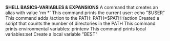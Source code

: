 **SHELL BASICS-VARIABLES & EXPANSIONS**
A command that creates an alias with value 'rm *'
This command prints the current user: echo "$USER"
This command adds /action to the PATH: PATH=$PATH:/action
Created a script that counts the number of directories in the PATH
This command prints environmental variables: printenv
This command prints local variables:set
Create a local variable "BEST"
